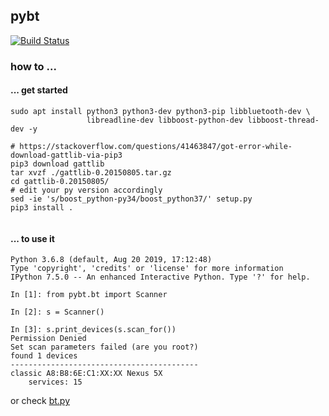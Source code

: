 ## pybt
[![Build Status](http://build.eberlein.io:8080/job/pybt/badge/icon)](http://build.eberlein.io:8080/job/pybt/)

### how to ...
#### ... get started
```shell script
sudo apt install python3 python3-dev python3-pip libbluetooth-dev \
                 libreadline-dev libboost-python-dev libboost-thread-dev -y

# https://stackoverflow.com/questions/41463847/got-error-while-download-gattlib-via-pip3
pip3 download gattlib
tar xvzf ./gattlib-0.20150805.tar.gz
cd gattlib-0.20150805/
# edit your py version accordingly
sed -ie 's/boost_python-py34/boost_python37/' setup.py
pip3 install .


```

#### ... to use it
```
Python 3.6.8 (default, Aug 20 2019, 17:12:48) 
Type 'copyright', 'credits' or 'license' for more information
IPython 7.5.0 -- An enhanced Interactive Python. Type '?' for help.

In [1]: from pybt.bt import Scanner                                                                                                                                                               

In [2]: s = Scanner()

In [3]: s.print_devices(s.scan_for())                                                                                                                                                             
Permission Denied
Set scan parameters failed (are you root?)
found 1 devices
------------------------------------------
classic A8:B8:6E:C1:XX:XX Nexus 5X
	services: 15
```

or check [bt.py](https://github.com/smthnspcl/pybt/blob/master/bt.py)